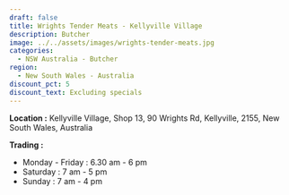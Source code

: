 ```yaml
---
draft: false
title: Wrights Tender Meats - Kellyville Village
description: Butcher
image: ../../assets/images/wrights-tender-meats.jpg
categories:
  - NSW Australia - Butcher
region:
  - New South Wales - Australia
discount_pct: 5
discount_text: Excluding specials
---
```

**Location :** Kellyville Village, Shop 13, 90 Wrights Rd, Kellyville, 2155, New South Wales, Australia

**Trading :** 

* Monday - Friday : 6.30 am - 6 pm
* Saturday : 7 am - 5 pm
* Sunday : 7 am - 4 pm
